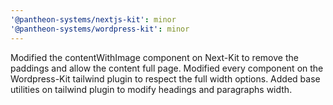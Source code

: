 ```yaml
---
'@pantheon-systems/nextjs-kit': minor
'@pantheon-systems/wordpress-kit': minor
---
```


Modified the contentWithImage component on Next-Kit to remove the paddings and
allow the content full page. Modified every component on the Wordpress-Kit
tailwind plugin to respect the full width options. Added base utilities on
tailwind plugin to modify headings and paragraphs width.

